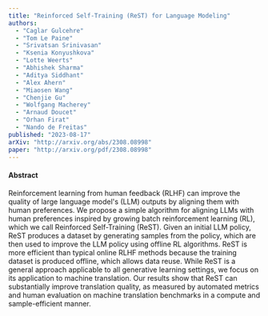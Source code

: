 ```yaml
---
title: "Reinforced Self-Training (ReST) for Language Modeling"
authors:
  - "Caglar Gulcehre"
  - "Tom Le Paine"
  - "Srivatsan Srinivasan"
  - "Ksenia Konyushkova"
  - "Lotte Weerts"
  - "Abhishek Sharma"
  - "Aditya Siddhant"
  - "Alex Ahern"
  - "Miaosen Wang"
  - "Chenjie Gu"
  - "Wolfgang Macherey"
  - "Arnaud Doucet"
  - "Orhan Firat"
  - "Nando de Freitas"
published: "2023-08-17"
arXiv: "http://arxiv.org/abs/2308.08998"
paper: "http://arxiv.org/pdf/2308.08998"
---
```


#### Abstract

Reinforcement learning from human feedback (RLHF) can improve the quality of large language model's (LLM) outputs by aligning them with human preferences. We propose a simple algorithm for aligning LLMs with human preferences inspired by growing batch reinforcement learning (RL), which we call Reinforced Self-Training (ReST). Given an initial LLM policy, ReST produces a dataset by generating samples from the policy, which are then used to improve the LLM policy using offline RL algorithms. ReST is more efficient than typical online RLHF methods because the training dataset is produced offline, which allows data reuse. While ReST is a general approach applicable to all generative learning settings, we focus on its application to machine translation. Our results show that ReST can substantially improve translation quality, as measured by automated metrics and human evaluation on machine translation benchmarks in a compute and sample-efficient manner.

		
